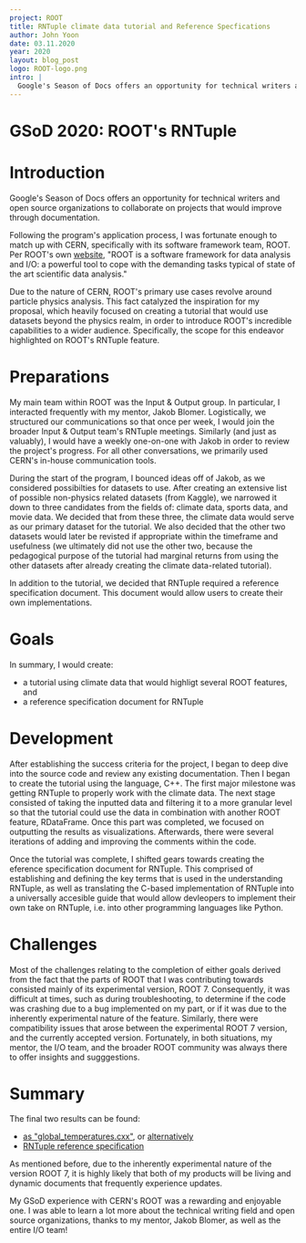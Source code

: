 ```yaml
---
project: ROOT
title: RNTuple climate data tutorial and Reference Specfications
author: John Yoon
date: 03.11.2020
year: 2020
layout: blog_post
logo: ROOT-logo.png
intro: |
  Google's Season of Docs offers an opportunity for technical writers and open source organizations to collaborate on projects that would improve through documentation. Following the program's application process, I was fortunate enough to match up with CERN, specifically with its software framework team, ROOT. Per ROOT's own [website](https://root.cern.ch/root/htmldoc/guides/primer/ROOTPrimer.html#motivation-and-introduction), "ROOT is a software framework for data analysis and I/O: a powerful tool to cope with the demanding tasks typical of state of the art scientific data analysis." 
---
```


# GSoD 2020: ROOT's RNTuple

# Introduction
Google's Season of Docs offers an opportunity for technical writers and open source organizations to collaborate on projects that would improve through documentation. 

Following the program's application process, I was fortunate enough to match up with CERN, specifically with its software framework team, ROOT. Per ROOT's own [website](https://root.cern.ch/root/htmldoc/guides/primer/ROOTPrimer.html#motivation-and-introduction), "ROOT is a software framework for data analysis and I/O: a powerful tool to cope with the demanding tasks typical of state of the art scientific data analysis."

Due to the nature of CERN, ROOT's primary use cases revolve around particle physics analysis. This fact catalyzed the inspiration for my proposal, which heavily focused on creating a tutorial that would use datasets beyond the physics realm, in order to introduce ROOT's incredible capabilities to a wider audience. Specifically, the scope for this endeavor highlighted on ROOT's RNTuple feature.

# Preparations
My main team within ROOT was the Input & Output group. In particular, I interacted frequently with my mentor, Jakob Blomer. Logistically, we structured our communications so that once per week, I would join the broader Input & Output team's RNTuple meetings. Similarly (and just as valuably), I would have a weekly one-on-one with Jakob in order to review the project's progress. For all other conversations, we primarily used CERN's in-house communication tools.

During the start of the program, I bounced ideas off of Jakob, as we considered possibilties for datasets to use. After creating an extensive list of possible non-physics related datasets (from Kaggle), we narrowed it down to three candidates from the fields of: climate data, sports data, and movie data. We decided that from these three, the climate data would serve as our primary dataset for the tutorial. We also decided that the other two datasets would later be revisted if appropriate within the timeframe and usefulness (we ultimately did not use the other two, because the pedagogical purpose of the tutorial had marginal returns from using the other datasets after already creating the climate data-related tutorial).

In addition to the tutorial, we decided that RNTuple required a reference specification document. This document would allow users to create their own implementations.

# Goals
In summary, I would create:
* a tutorial using climate data that would highligt several ROOT features, and
* a reference specification document for RNTuple

# Development
After establishing the success criteria for the project, I began to deep dive into the source code and review any existing documentation. Then I began to create the tutorial using the language, C++. The first major milestone was getting RNTuple to properly work with the climate data. The next stage consisted of taking the inputted data and filtering it to a more granular level so that the tutorial could use the data in combination with another ROOT feature, RDataFrame. Once this part was completed, we focused on outputting the results as visualizations. Afterwards, there were several iterations of adding and improving the comments within the code.

Once the tutorial was complete, I shifted gears towards creating the eference specification document for RNTuple. This comprised of establishing and defining the key terms that is used in the understanding RNTuple, as well as translating the C-based implementation of RNTuple into a universally accesible guide that would allow devleopers to implement their own take on RNTuple, i.e. into other programming languages like Python.

# Challenges
Most of the challenges relating to the completion of either goals derived from the fact that the parts of ROOT that I was contributing towards consisted mainly of its experimental version, ROOT 7. Consequently, it was difficult at times, such as during troubleshooting, to determine if the code was crashing due to a bug implemented on my part, or if it was due to the inherently experimental nature of the feature. Similarly, there were compatibility issues that arose between the experimental ROOT 7 version, and the currently accepted version. Fortunately, in both situations, my mentor, the I/O team, and the broader ROOT community was always there to offer insights and sugggestions.

# Summary
The final two results can be found:
* [as "global_temperatures.cxx"](https://github.com/root-project/root/tree/master/tutorials/v7), or [alternatively](https://root.cern/doc/master/global__temperatures_8cxx.html)
* [RNTuple reference specification](https://github.com/root-project/root/blob/master/tree/ntuple/v7/doc/specifications.md)

As mentioned before, due to the inherently experimental nature of the version ROOT 7, it is highly likely that both of my products will be living and dynamic documents that frequently experience updates.

My GSoD experience with CERN's ROOT was a rewarding and enjoyable one. I was able to learn a lot more about the technical writing field and open source organizations, thanks to my mentor, Jakob Blomer, as well as the entire I/O team!
